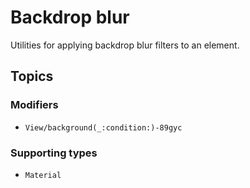 # Backdrop blur

Utilities for applying backdrop blur filters to an element.

## Topics

### Modifiers

- ``View/background(_:condition:)-89gyc``

### Supporting types

- ``Material``
